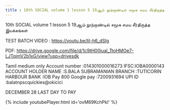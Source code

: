```yaml
---
title : 10th SOCIAL volume 1 lesson 5 19ஆம் நூற்றாண்டில் சமூக சமய சீர்திருத்த இயக்கங்கள்
---
```


10th SOCIAL volume 1 lesson 5 19ஆம் நூற்றாண்டில் சமூக சமய சீர்திருத்த இயக்கங்கள்

TEST BATCH VIDEO :
https://youtu.be/ljI-h6_dSIg

PDF:
https://drive.google.com/file/d/1c9tH00iual_TtoHMOe7-LJTqimV2b1xG/view?usp=drivesdk

Tamil medium only 
Account number :014301000016273
IFSC:IOBA0000143
ACCOUNT HOLDER NAME :S.BALA SUBRAMANIAN 
BRANCH :TUTICORIN HARBOUR 
BANK :IOB
Pay 800
Google pay :7200931694
UPI ID :balatnpscquickies@okicici

DECEMBER 28 LAST DAY TO PAY



{% include youtubePlayer.html id='ovM69KchPkI' %}
